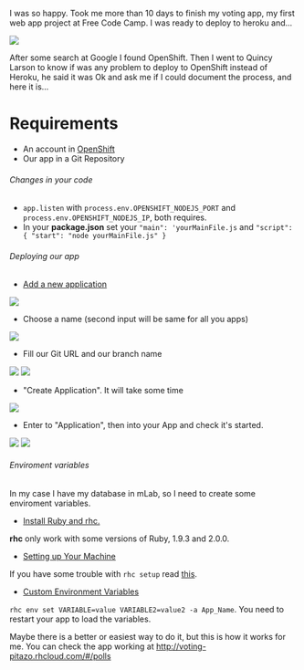 I was so happy. Took me more than 10 days to finish my voting app, my first web app project at Free Code Camp. I was ready to deploy to heroku and...

![](http://i.imgur.com/fY2be3a.jpg)

After some search at Google I found OpenShift. Then I went to Quincy Larson to know if was any problem to deploy to OpenShift instead of Heroku, he said it was Ok and ask me if I could document the process, and here it is...

# Requirements
- An account in [OpenShift](https://www.openshift.com/app/account/new)
- Our app in a Git Repository

###### Changes in your code
- ```app.listen``` with ```process.env.OPENSHIFT_NODEJS_PORT``` and ```process.env.OPENSHIFT_NODEJS_IP```, both requires.
- In your **package.json** set your ```"main": 'yourMainFile.js``` and ```"script": { "start": "node yourMainFile.js" }```

###### Deploying our app
- [Add a new application](https://openshift.redhat.com/app/console/application_types)

![](http://i.imgur.com/9k9rj8l.jpg)

- Choose a name (second input will be same for all you apps)

![](http://i.imgur.com/gzMcQ3m.jpg)

- Fill our Git URL and our branch name

![](http://i.imgur.com/w4n0lNl.jpg)
![](http://i.imgur.com/Ec7lX3f.jpg)

- "Create Application". It will take some time

![](http://i.imgur.com/ddcWa4r.jpg)

- Enter to "Application", then into your App and check it's started.

![](http://i.imgur.com/ALzAaXp.jpg)
![](http://i.imgur.com/uTedlZP.jpg)

###### Enviroment variables

In my case I have my database in mLab, so I need to create some enviroment variables.

- [Install Ruby and rhc.](https://developers.openshift.com/getting-started/windows.html#client-tools)

**rhc** only work with some versions of Ruby, 1.9.3 and 2.0.0.

- [Setting up Your Machine](https://developers.openshift.com/getting-started/windows.html#rhc-setup)
 
If you have some trouble with ```rhc setup``` read [this](http://stackoverflow.com/questions/28896733/rhc-setup-gives-error-no-such-file-dl-import).

- [Custom Environment Variables](https://developers.openshift.com/managing-your-applications/environment-variables.html#custom-variables)

```rhc env set VARIABLE=value VARIABLE2=value2 -a App_Name```. You need to restart your app to load the variables.

Maybe there is a better or easiest way to do it, but this is how it works for me. You can check the app working at http://voting-pitazo.rhcloud.com/#/polls

